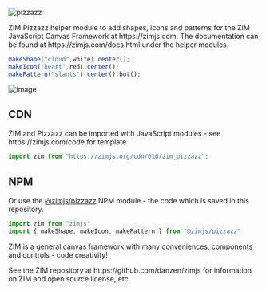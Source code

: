 ![pizzazz](https://github.com/danzen/zim-pizzazz/assets/380281/3ba9536e-e580-42f9-a0f8-8eeb0c8c26d2)
<p>ZIM Pizzazz helper module to add shapes, icons and patterns for the ZIM JavaScript Canvas Framework at https://zimjs.com.  The documentation can be found at https://zimjs.com/docs.html under the helper modules.</p>

```javascript
makeShape("cloud",white).center();
makeIcon("heart",red).center();
makePattern("slants").center().bot();
```

![image](https://github.com/danzen/zim-pizzazz/assets/380281/16d42def-57bd-49b2-ba12-e63a73900a74)

<h2>CDN</h2>
<p>ZIM and Pizzazz can be imported with JavaScript modules - see https://zimjs.com/code for template

```javascript
import zim from "https://zimjs.org/cdn/016/zim_pizzazz";
```

<h2>NPM</h2>
<p>Or use the <a href=https://www.npmjs.com/package/@zimjs/pizzazz>@zimjs/pizzazz</a> NPM module - the code which is saved in this repository.</p>

```javascript
import zim from "zimjs"
import { makeShape, makeIcon, makePattern } from "@zimjs/pizzazz"
```

<p>ZIM is a general canvas framework with many conveniences, components and controls - code creativity!</p>
<p>See the ZIM repository at https://github.com/danzen/zimjs for information on ZIM and open source license, etc.</p>

